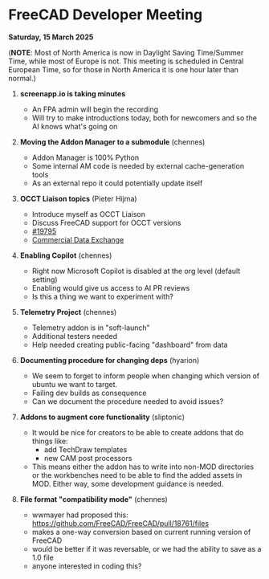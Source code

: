 # FreeCAD Developer Meeting

**Saturday, 15 March 2025**

(**NOTE**: Most of North America is now in Daylight Saving Time/Summer Time, while most of Europe is not. This meeting is scheduled in Central European Time, so for those in North America it is one hour later than normal.)

1. **screenapp.io is taking minutes**
   - An FPA admin will begin the recording
   - Will try to make introductions today, both for newcomers and so the AI knows what's going on

2. **Moving the Addon Manager to a submodule** (chennes)
   - Addon Manager is 100% Python
   - Some internal AM code is needed by external cache-generation tools
   - As an external repo it could potentially update itself

3. **OCCT Liaison topics** (Pieter Hijma)
   - Introduce myself as OCCT Liaison
   - Discuss FreeCAD support for OCCT versions
   - [#19795](https://github.com/FreeCAD/FreeCAD/issues/19795)
   - [Commercial Data Exchange](https://forum.freecad.org/viewtopic.php?t=95294)

4. **Enabling Copilot** (chennes)
   - Right now Microsoft Copilot is disabled at the org level (default setting)
   - Enabling would give us access to AI PR reviews
   - Is this a thing we want to experiment with?

5. **Telemetry Project** (chennes)
   - Telemetry addon is in "soft-launch"
   - Additional testers needed
   - Help needed creating public-facing "dashboard" from data

6. **Documenting procedure for changing deps** (hyarion)
   - We seem to forget to inform people when changing which version of ubuntu we want to target.
   - Failing dev builds as consequence
   - Can we document the procedure needed to avoid issues?

7. **Addons to augment core functionality** (sliptonic)
   - It would be nice for creators to be able to create addons that do things like:
      - add TechDraw templates
      - new CAM post processors
   - This means either the addon has to write into non-MOD directories or the workbenches need to be able to find the added assets in MOD.  Either way, some development guidance is needed.
  
8. **File format "compatibility mode"** (chennes)
   - wwmayer had proposed this: https://github.com/FreeCAD/FreeCAD/pull/18761/files
   - makes a one-way conversion based on current running version of FreeCAD
   - would be better if it was reversable, or we had the ability to save as a 1.0 file
   - anyone interested in coding this?
